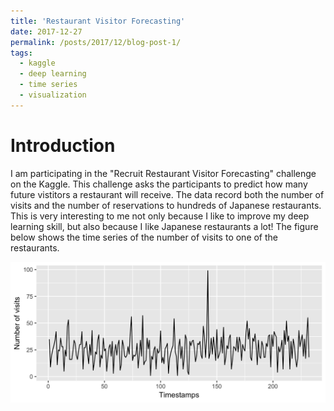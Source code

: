 ```yaml
---
title: 'Restaurant Visitor Forecasting'
date: 2017-12-27
permalink: /posts/2017/12/blog-post-1/
tags:
  - kaggle
  - deep learning
  - time series
  - visualization
---
```


Introduction
======

I am participating in the "Recruit Restaurant Visitor Forecasting" challenge on the Kaggle. This challenge asks the participants to predict how many future vistitors a restaurant will receive. The data record both the number of visits and the number of reservations to hundreds of Japanese restaurants. This is very interesting to me not only because I like to improve my deep learning skill, but also because I like Japanese restaurants a lot! The figure below shows the time series of the number of visits to one of the restaurants.

![alt text](https://github.com/bellowswang/bellowswang.github.io/raw/master/images/ts20171227.jpeg)